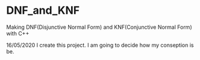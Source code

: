 # DNF_and_KNF
Making DNF(Disjunctive Normal Form) and KNF(Conjunctive Normal Form) with C++


16/05/2020 I create this project. I am going to decide how my conseption is be.

